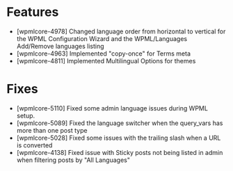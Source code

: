 # Features
* [wpmlcore-4978] Changed language order from horizontal to vertical for the WPML Configuration Wizard and the WPML/Languages Add/Remove languages listing
* [wpmlcore-4963] Implemented "copy-once" for Terms meta
* [wpmlcore-4811] Implemented Multilingual Options for themes

# Fixes
* [wpmlcore-5110] Fixed some admin language issues during WPML setup.
* [wpmlcore-5089] Fixed the language switcher when the query_vars has more than one post type
* [wpmlcore-5028] Fixed some issues with the trailing slash when a URL is converted
* [wpmlcore-4138] Fixed issue with Sticky posts not being listed in admin when filtering posts by "All Languages"